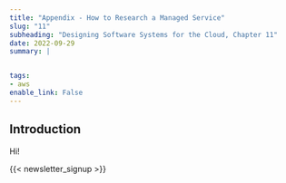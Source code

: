 ```yaml
---
title: "Appendix - How to Research a Managed Service"
slug: "11"
subheading: "Designing Software Systems for the Cloud, Chapter 11"
date: 2022-09-29
summary: |


tags:
- aws
enable_link: False
---
```


## Introduction

Hi!

{{< newsletter_signup >}}